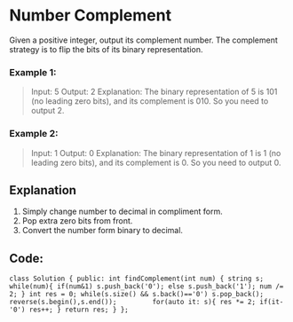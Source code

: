 #   Number Complement


Given a positive integer, output its complement number. The complement strategy is to flip the bits of its binary representation.

 

### Example 1:

>Input: 5
>Output: 2
>Explanation: The binary representation of 5 is 101 (no leading zero bits), and its complement is 010. So you need to output 2.

 

### Example 2:

>Input: 1
>Output: 0
>Explanation: The binary representation of 1 is 1 (no leading zero bits), and its complement is 0. So you need to output 0.





## Explanation

1. Simply change number to decimal in compliment form.
2. Pop extra zero bits from front.
3. Convert the number form binary to decimal.


## Code:

`
class Solution {
public:
    int findComplement(int num) {
        string s;
        while(num){
            if(num&1)
                s.push_back('0');
            else
                s.push_back('1');
            num /= 2;
        }
        int res = 0;
        while(s.size() && s.back()=='0')
            s.pop_back();
        reverse(s.begin(),s.end());        
        for(auto it: s){
            res *= 2;
            if(it-'0')
                res++;
        }
        return res;
    }
};
`